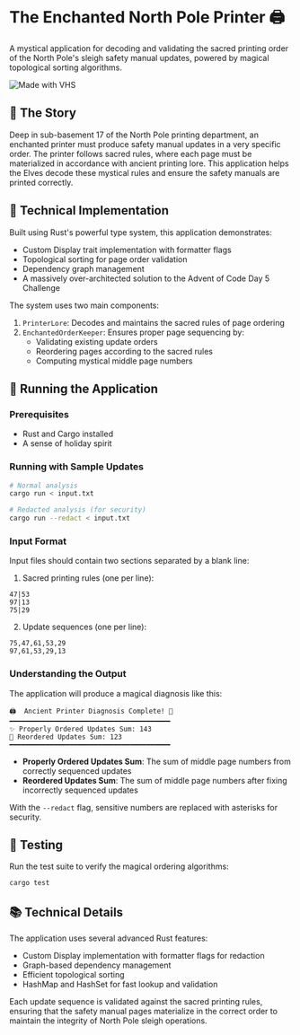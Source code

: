# The Enchanted North Pole Printer 🖨️

A mystical application for decoding and validating the sacred printing order of
the North Pole's sleigh safety manual updates, powered by magical topological
sorting algorithms.

![Made with VHS](https://vhs.charm.sh/vhs-6QuWmu4QC4Ixda8w0dnEvr.gif)

## 📜 The Story

Deep in sub-basement 17 of the North Pole printing department, an enchanted
printer must produce safety manual updates in a very specific order. The printer
follows sacred rules, where each page must be materialized in accordance with
ancient printing lore. This application helps the Elves decode these mystical
rules and ensure the safety manuals are printed correctly.

## 🔧 Technical Implementation

Built using Rust's powerful type system, this application demonstrates:

- Custom Display trait implementation with formatter flags
- Topological sorting for page order validation
- Dependency graph management
- A massively over-architected solution to the Advent of Code Day 5 Challenge

The system uses two main components:

1. `PrinterLore`: Decodes and maintains the sacred rules of page ordering
2. `EnchantedOrderKeeper`: Ensures proper page sequencing by:
   - Validating existing update orders
   - Reordering pages according to the sacred rules
   - Computing mystical middle page numbers

## 🚀 Running the Application

### Prerequisites

- Rust and Cargo installed
- A sense of holiday spirit

### Running with Sample Updates

```bash
# Normal analysis
cargo run < input.txt

# Redacted analysis (for security)
cargo run --redact < input.txt
```

### Input Format

Input files should contain two sections separated by a blank line:

1. Sacred printing rules (one per line):

```
47|53
97|13
75|29
```

2. Update sequences (one per line):

```
75,47,61,53,29
97,61,53,29,13
```

### Understanding the Output

The application will produce a magical diagnosis like this:

```
🖨️  Ancient Printer Diagnosis Complete! 📜
━━━━━━━━━━━━━━━━━━━━━━━━━━━━━━━━━━━━━━━━
✨ Properly Ordered Updates Sum: 143
📝 Reordered Updates Sum: 123
━━━━━━━━━━━━━━━━━━━━━━━━━━━━━━━━━━━━━━━━
```

- **Properly Ordered Updates Sum**: The sum of middle page numbers from
  correctly sequenced updates
- **Reordered Updates Sum**: The sum of middle page numbers after fixing
  incorrectly sequenced updates

With the `--redact` flag, sensitive numbers are replaced with asterisks for
security.

## 🧪 Testing

Run the test suite to verify the magical ordering algorithms:

```bash
cargo test
```

## 📚 Technical Details

The application uses several advanced Rust features:

- Custom Display implementation with formatter flags for redaction
- Graph-based dependency management
- Efficient topological sorting
- HashMap and HashSet for fast lookup and validation

Each update sequence is validated against the sacred printing rules, ensuring
that the safety manual pages materialize in the correct order to maintain the
integrity of North Pole sleigh operations.
